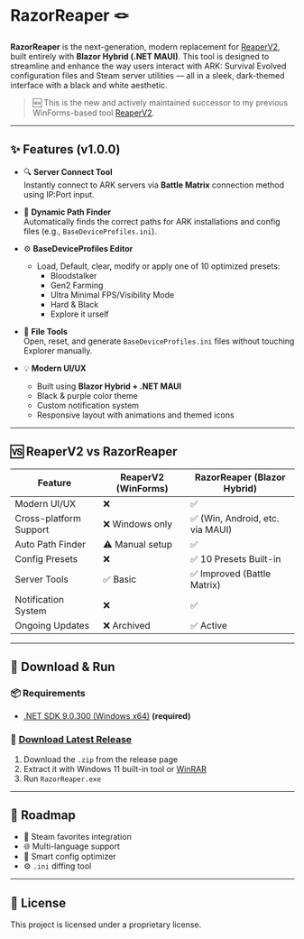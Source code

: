 # RazorReaper 🪢

**RazorReaper** is the next-generation, modern replacement for [ReaperV2](https://github.com/CedrickGD/ReaperV2), built entirely with **Blazor Hybrid (.NET MAUI)**. This tool is designed to streamline and enhance the way users interact with ARK: Survival Evolved configuration files and Steam server utilities — all in a sleek, dark-themed interface with a black and white aesthetic.

> 🆕 This is the new and actively maintained successor to my previous WinForms-based tool [ReaperV2](https://github.com/CedrickGD/ReaperV2).

---

## ✨ Features (v1.0.0)

- 🔍 **Server Connect Tool**  
  Instantly connect to ARK servers via **Battle Matrix** connection method using IP:Port input.

- 🧭 **Dynamic Path Finder**  
  Automatically finds the correct paths for ARK installations and config files (e.g., `BaseDeviceProfiles.ini`).

- ⚙️ **BaseDeviceProfiles Editor**  
  - Load, Default, clear, modify or apply one of 10 optimized presets:
    - Bloodstalker
    - Gen2 Farming
    - Ultra Minimal FPS/Visibility Mode
    - Hard & Black
    - Explore it urself

- 🧼 **File Tools**  
  Open, reset, and generate `BaseDeviceProfiles.ini` files without touching Explorer manually.

- 💡 **Modern UI/UX**  
  - Built using **Blazor Hybrid + .NET MAUI**
  - Black & purple color theme
  - Custom notification system
  - Responsive layout with animations and themed icons

---

## 🆚 ReaperV2 vs RazorReaper

| Feature                       | ReaperV2 (WinForms) | RazorReaper (Blazor Hybrid) |
|------------------------------|---------------------|------------------------------|
| Modern UI/UX                 | ❌                  | ✅                           |
| Cross-platform Support       | ❌ Windows only      | ✅ (Win, Android, etc. via MAUI) |
| Auto Path Finder             | ⚠️ Manual setup      | ✅                           |
| Config Presets               | ❌                  | ✅ 10 Presets Built-in       |
| Server Tools                 | ✅ Basic             | ✅ Improved (Battle Matrix)  |
| Notification System          | ❌                  | ✅                           |
| Ongoing Updates              | ❌ Archived          | ✅ Active                    |

---

## 🚀 Download & Run

### 📦 Requirements

- [.NET SDK 9.0.300 (Windows x64)](https://builds.dotnet.microsoft.com/dotnet/Sdk/9.0.300/dotnet-sdk-9.0.300-win-x64.exe) **(required)**

### 💾 [Download Latest Release](https://github.com/CedrickGD/RazorReaper/releases/tag/v1.1.0)

1. Download the `.zip` from the release page  
2. Extract it with Windows 11 built-in tool or [WinRAR](https://www.win-rar.com/start.html?&L=0)  
3. Run `RazorReaper.exe`

---

## 📌 Roadmap

- 🔐 Steam favorites integration
- 🌐 Multi-language support
- 🧠 Smart config optimizer
- ⚙️ `.ini` diffing tool

---

## 📄 License

This project is licensed under a proprietary license.  
